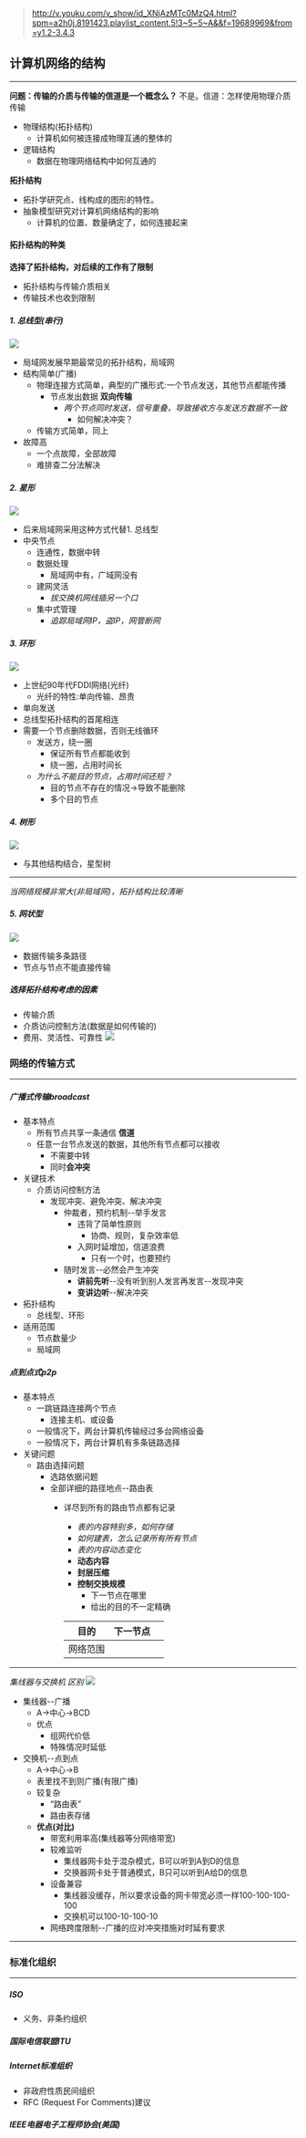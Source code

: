 >http://v.youku.com/v_show/id_XNjAzMTc0MzQ4.html?spm=a2h0j.8191423.playlist_content.5!3~5~5~A&&f=19689969&from=y1.2-3.4.3

## 计算机网络的结构
---
 **问题：传输的介质与传输的信道是一个概念么？**
不是。信道：怎样使用物理介质传输

  - 物理结构(拓扑结构)
    - 计算机如何被连接成物理互通的整体的
  - 逻辑结构
    - 数据在物理网络结构中如何互通的

 **拓扑结构**
  - 拓扑学研究点、线构成的图形的特性。
  - 抽象模型研究对计算机网络结构的影响
    - 计算机的位置、数量确定了，如何连接起来

#### 拓扑结构的种类
**选择了拓扑结构，对后续的工作有了限制**
  - 拓扑结构与传输介质相关
  - 传输技术也收到限制

##### 1. 总线型(串行)
![](assets/markdown-img-paste-20170803213310767.png)
  - 局域网发展早期最常见的拓扑结构，局域网
  - 结构简单(广播)
    - 物理连接方式简单，典型的广播形式:一个节点发送，其他节点都能传播
      - 节点发出数据 **双向传输**
        - *两个节点同时发送，信号重叠，导致接收方与发送方数据不一致*
          - 如何解决冲突？
    - 传输方式简单，同上
  - 故障高
    - 一个点故障，全部故障
    - 难排查二分法解决

##### 2. 星形
![](assets/markdown-img-paste-20170803214036643.png)
  - 后来局域网采用这种方式代替1. 总线型
  - 中央节点
    - 连通性，数据中转
    - 数据处理
      - 局域网中有，广域网没有
    - 建网灵活
      - *拔交换机网线插另一个口*
    - 集中式管理
      - *追踪局域网IP，盗IP，网管断网*

##### 3. 环形
![](assets/markdown-img-paste-20170803214619845.png)
  - 上世纪90年代FDDI网络(光纤)
    - 光纤的特性:单向传输、昂贵
  - 单向发送
  - 总线型拓扑结构的首尾相连
  - 需要一个节点删除数据，否则无线循环
    - 发送方，绕一圈
      - 保证所有节点都能收到
      - 绕一圈，占用时间长
    - *为什么不能目的节点，占用时间还短？*
      - 目的节点不存在的情况→导致不能删除
      - 多个目的节点


##### 4. 树形
![](assets/markdown-img-paste-20170803215733965.png)
  - 与其他结构结合，星型树
---
*当网络规模非常大(非局域网)，拓扑结构比较清晰*

##### 5. 网状型
![](assets/markdown-img-paste-20170803215919352.png)
  - 数据传输多条路径
  - 节点与节点不能直接传输

##### 选择拓扑结构考虑的因素
  - 传输介质
  - 介质访问控制方法(数据是如何传输的)
  - 费用、灵活性、可靠性
![](assets/markdown-img-paste-20170803220231357.png)


### 网络的传输方式
---
##### 广播式传输broadcast
  - 基本特点
    - 所有节点共享一条通信 **信道**
    - 任意一台节点发送的数据，其他所有节点都可以接收
      - 不需要中转
      -  同时**会冲突**
  - 关键技术
    - 介质访问控制方法
      - 发现冲突、避免冲突、解决冲突
        - 仲裁者，预约机制--举手发言
          - 违背了简单性原则
            - 协商、规则，复杂效率低
          - 入网时延增加，信道浪费
            - 只有一个时，也要预约
        - 随时发言--必然会产生冲突
          -  **讲前先听**--没有听到别人发言再发言--发现冲突
          -  **变讲边听**--解决冲突
  - 拓扑结构
    - 总线型、环形
  - 适用范围
    - 节点数量少
    - 局域网

##### 点到点式p2p
  - 基本特点
    - 一跳链路连接两个节点
      - 连接主机、或设备
    - 一般情况下，两台计算机传输经过多台网络设备
    - 一般情况下，两台计算机有多条链路选择
  - 关键问题
    - 路由选择问题
      - 选路依据问题
      - 全部详细的路径地点--路由表
        - 详尽到所有的路由节点都有记录
          -  *表的内容特别多，如何存储*
          -  *如何建表，怎么记录所有所有节点*
          -  *表的内容动态变化*
          - **动态内容**
          - **封层压缩**
          - **控制交换规模**
            - 下一节点在哪里
            - 给出的目的不一定精确

          |   目的   | 下一节点 |     |
          | -------- | -------- | --- |
          | 网络范围 |          |     |


---
*集线器与交换机 区别*
![](assets/markdown-img-paste-20170803230954904.png)
  - 集线器--广播
    - A→中心→BCD
    - 优点
      - 组网代价低
      - 特殊情况时延低
  - 交换机--点到点
    - A→中心→B
    - 表里找不到则广播(有限广播)
    - 较复杂
      - “路由表”
      - 路由表存储
    - **优点(对比)**
      - 带宽利用率高(集线器等分网络带宽)
      - 较难监听
        - 集线器网卡处于混杂模式，B可以听到A到D的信息
        - 交换器网卡处于普通模式，B只可以听到A给D的信息
      - 设备兼容
        - 集线器没缓存，所以要求设备的网卡带宽必须一样100-100-100-100
        - 交换机可以100-10-100-10
      - 网络跨度限制--广播的应对冲突措施对时延有要求


---
### 标准化组织
---
##### ISO
  - 义务、非条约组织

##### 国际电信联盟ITU

##### Internet标准组织
  - 非政府性质民间组织
  - RFC (Request For Comments)建议

##### IEEE电器电子工程师协会(美国)
